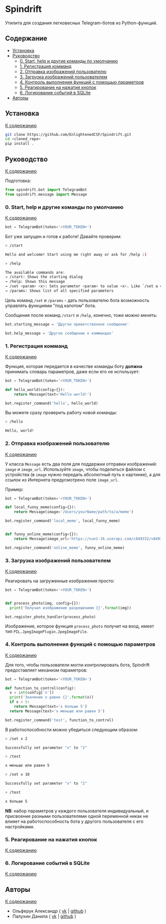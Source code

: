 # Spindrift

Утилита для создания легковесных Telegram-ботов из Python-функций.

## Содержание

* [Установка](#Установка)
* [Руководство](#Руководство)
    * [0. Start, help и другие команды по умолчанию](#Start-help-и-другие-команды-по-умолчанию)
    * [1. Регистрация комманд](#1-Регистрация-комманд)
    * [2. Отправка изображений пользователю](#2-Отправка-изображений-пользователю)
    * [3. Загрузка изображений пользователем](#3-Загрузка-изображений-пользователем)
    * [4. Контроль выполнения функций с помощью параметров](#4-Контроль-выполнения-функций-с-помощью-параметров)
    * [5. Реагирование на нажатия кнопок](#5-Реагирование-на-нажатия-кнопок)
    * [6. Логирование событий в SQLite](#6-Логирование-событий-в-SQLite)
* [Авторы](#Авторы)


## Установка
[К содержанию](#Содержание)

```bash
git clone https://github.com/EnlightenedCSF/Spindrift.git
cd <cloned_repo>
pip install .
```

## Руководство
[К содержанию](#Содержание)

Подготовка:
```python
from spindrift.bot import TelegramBot
from spindrift.message import Message
```

### 0. Start, help и другие команды по умолчанию
[К содержанию](#Содержание)

```python
bot = TelegramBot(token='<YOUR_TOKEN>')
```

Бот уже запущен и готов к работе! Давайте проверим:

```bash
> /start

Hello and welcome! Start using me right away or ask for /help :)

> /help

The available commands are:
→ /start: Shows the starting dialog
→ /help: Shows this message
→ /set <param> <x>: Sets parameter <param> to value <x>. Like `/set a 4`
→ /params: Shows list of all specified parameters
```

Цель команд `/set` и `/params` - дать пользователю бота возможность управлять функциями "под капотом" бота.

Сообщения после команд `/start` и `/help`, конечно, тоже можно менять:

```python
bot.starting_message = 'Другое приветственное сообщение'

bot.help_message = 'Другое сообщение о коммандах'
```

### 1. Регистрация комманд
[К содержанию](#Содержание)

Функция, которая передается в качестве команды боту __должна__ принимать словарь параметров, даже если его не использует:

```python
bot = TelegramBot(token='<YOUR_TOKEN>')

def hello_world(config={}):
    return Message(text='Hello world!')

bot.register_command('hello', hello_world)
```

Вы можете сразу проверить работу новой команды:

```bash
> /hello

Hello, world!
```

### 2. Отправка изображений пользователю
[К содержанию](#Содержание)

У класса `Message` есть два поля для поддержки отправки изображений: `image` и `image_url`. Используйте `image`, чтобы поделиться файлом с устройства (в `image` нужно передать абсолютный путь к картинке), а для ссылок из Интернета предусмотрено поле `image_url`.

Пример:

```python
bot = TelegramBot(token='<YOUR_TOKEN>')

def local_funny_meme(config={}):
    return Message(image='/Users/yourName/path/to/a/meme')

bot.register_command('local_meme', local_funny_meme)


def funny_online_meme(config={}):
    return Message(image_url='https://sun1-16.userapi.com/c849332/v849332281/1207ee/tI9a_zqqY0U.jpg')

bot.register_command('online_meme', funny_online_meme)
```

### 3. Загрузка изображений пользователем
[К содержанию](#Содержание)

Реагировать на загруженные изображения просто:

```python
bot = TelegramBot(token='<YOUR_TOKEN>')


def process_photo(img, config={}):
  print('Получил изображение разрешением {}'.format(img))

bot.register_photo_handler(process_photo)
```

Изображение, которое функция `process_photo` получит на вход, имеет тип `PIL.JpegImagePlugin.JpegImageFile`.

### 4. Контроль выполнения функций с помощью параметров
[К содержанию](#Содержание)

Для того, чтобы пользователи могли контролировать бота, Spindrift предоставляет механизм параметров:

```python
bot = TelegramBot(token='<YOUR_TOKEN>')

def function_to_control(config):
  x = int(config['x'])
  print('Значение x равно {}'.format(x))
  if x > 5:
    return Message(text='x больше 5')
  return Message(text='x меньше или равен 5')

bot.register_command('test', function_to_control)
```

В работоспособности можно убедиться следующим образом:

```bash
> /set x 2

Successfully set parameter "x" to "2"

> /test

x меньше или равен 5

> /set x 10

Successfully set parameter "x" to "2"

> /test

x больше 5
```

__NB__: набор параметров у каждого пользователя индивидуальный, и присвоение разными пользователями одной переменной никак не влияет на работоспособность бота у другого пользователя с его настройками.

### 5. Реагирование на нажатия кнопок
[К содержанию](#Содержание)


### 6. Логирование событий в SQLite
[К содержанию](#Содержание)

## Авторы
[К содержанию](#Содержание)

* Ольферук Александр ( [vk](#https://vk.com/a_olferuk) | [github](#https://github.com/EnlightenedCSF) )
* Палухин Данила ( [vk](#https://vk.com/dpaluhin) | [github](#https://github.com/Palushok) )
